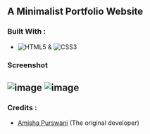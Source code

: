 ## A Minimalist Portfolio Website
### Built With :
- ![HTML5](https://img.shields.io/badge/-HTML5-%23E44D27?style=flat-square&logo=html5&logoColor=ffffff) & ![CSS3](https://img.shields.io/badge/-CSS3-%231572B6?style=flat-square&logo=css3)
### Screenshot
![image](https://user-images.githubusercontent.com/58255323/131075490-e9089fa6-7aa3-4be2-9c7d-88f397600d85.png)
![image](https://user-images.githubusercontent.com/58255323/131075593-21e9b216-dfc0-43f9-be3c-07278ae8eadc.png)
---
### Credits :
- [Amisha Purswani](https://github.com/amisha-here) (The original developer)